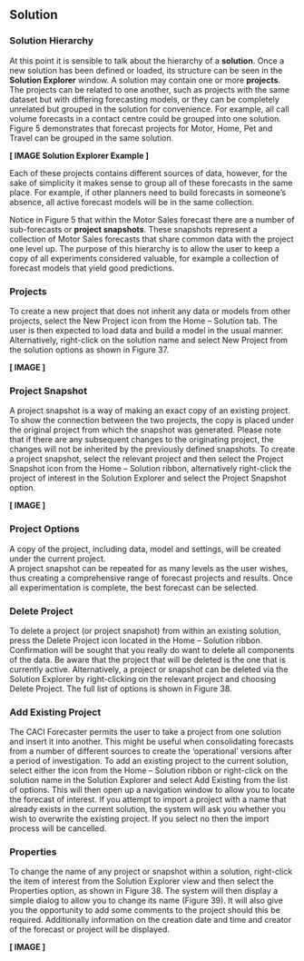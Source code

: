 

## Solution 

### Solution Hierarchy

At this point it is sensible to talk about the hierarchy of a **solution**.  Once a new solution has been defined or loaded, its structure can be seen in the **Solution Explorer** window.  A solution may contain one or more **projects**.  The projects can be related to one another, such as projects with the same dataset but with differing forecasting models, or they can be completely unrelated but grouped in the solution for convenience.  For example, all call volume forecasts in a contact centre could be grouped into one solution.  Figure 5 demonstrates that forecast projects for Motor, Home, Pet and Travel can be grouped in the same solution.


**[ IMAGE Solution Explorer Example ]**


Each of these projects contains different sources of data, however, for the sake of simplicity it makes sense to group all of these forecasts in the same place.  For example, if other planners need to build forecasts in someone’s absence, all active forecast models will be in the same collection.

Notice in Figure 5 that within the Motor Sales forecast there are a number of sub-forecasts or **project snapshots**.  These snapshots represent a collection of Motor Sales forecasts that share common data with the project one level up.  The purpose of this hierarchy is to allow the user to keep a copy of all experiments considered valuable, for example a collection of forecast models that yield good predictions.


### Projects

To create a new project that does not inherit any data or models from other projects, select the New Project icon from the Home – Solution tab.  The user is then expected to load data and build a model in the usual manner.
Alternatively, right-click on the solution name and select New Project from the solution options as shown in Figure 37. 

**[ IMAGE ]**

### Project Snapshot
A project snapshot is a way of making an exact copy of an existing project.  To show the connection between the two projects, the copy is placed under the original project from which the snapshot was generated.  Please note that if there are any subsequent changes to the originating project, the changes will not be inherited by the previously defined snapshots.
To create a project snapshot, select the relevant project and then select the Project Snapshot icon from the Home – Solution ribbon, alternatively right-click the project of interest in the Solution Explorer and select the Project Snapshot option.  
 
 **[ IMAGE ]**

### Project Options
A copy of the project, including data, model and settings, will be created under the current project.  
A project snapshot can be repeated for as many levels as the user wishes, thus creating a comprehensive range of forecast projects and results.  Once all experimentation is complete, the best forecast can be selected.

###  Delete Project
To delete a project (or project snapshot) from within an existing solution, press the Delete Project icon located in the Home – Solution ribbon.  Confirmation will be sought that you really do want to delete all components of the data.  Be aware that the project that will be deleted is the one that is currently active.
Alternatively, a project or snapshot can be deleted via the Solution Explorer by right-clicking on the relevant project and choosing Delete Project.  The full list of options is shown in Figure 38. 

###  Add Existing Project
The CACI Forecaster permits the user to take a project from one solution and insert it into another.  This might be useful when consolidating forecasts from a number of different sources to create the ‘operational’ versions after a period of investigation.
To add an existing project to the current solution, select either the icon from the Home – Solution ribbon or right-click on the solution name in the Solution Explorer and select Add Existing from the list of options.  This will then open up a navigation window to allow you to locate the forecast of interest.  If you attempt to import a project with a name that already exists in the current solution, the system will ask you whether you wish to overwrite the existing project.  If you select no then the import process will be cancelled.

###  Properties
To change the name of any project or snapshot within a solution, right-click the item of interest from the Solution Explorer view and then select the Properties option, as shown in Figure 38.  The system will then display a simple dialog to allow you to change its name (Figure 39).  It will also give you the opportunity to add some comments to the project should this be required.  Additionally information on the creation date and time and creator of the forecast or project will be displayed.

**[ IMAGE ]**
